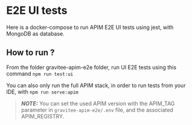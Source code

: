 # E2E UI tests

Here is a docker-compose to run APIM E2E UI tests using jest, with MongoDB as database.

## How to run ?

From the folder gravitee-apim-e2e folder, run UI E2E tests using this command ```npm run test:ui```

You can also only run the full APIM stack, in order to run tests from your IDE, with ```npm run serve:apim```

> **_NOTE:_**  You can set the used APIM version with the APIM_TAG parameter in `gravitee-apim-e2e/.env` file, and the associated APIM_REGISTRY.